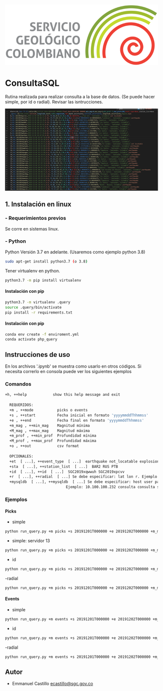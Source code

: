 ![SGC](images/sgc_logo.png)<!-- .element width="700"-->

# ConsultaSQL

Rutina realizada para realizar consulta a la base de datos. (Se puede hacer simple, por id o radial). Revisar las isntrucciones.  

![OUT](images/out.png)<!-- .element width="700"-->

## 1. Instalación en linux

### - Requerimientos previos
Se corre en sistemas linux.

### - Python
Python Versión 3.7 en adelante. (Usaremos como ejemplo python 3.8)
```bash
sudo apt-get install python3.7 (o 3.8)
```

Tener virtualenv en python.
```bash
python3.7 -m pip install virtualenv
```

#### Instalación con pip 
```bash
python3.7 -m virtualenv .query
source .query/bin/activate
pip install -r requirements.txt
```
#### Instalación con pip 
```bash
conda env create -f enviroment.yml
conda activate php_query
```


## Instrucciones de uso

En los archivos '.ipynb' se muestra como usarlo en otros códigos. Si necesita correrlo en consola puede ver los siguientes ejemplos


### Comandos

```bash
+h, ++help            show this help message and exit
    
  REQUERIDOS:
  +m , ++mode           picks o events
  +s , ++start          Fecha inicial en formato 'yyyymmddThhmmss'
  +e , ++end            Fecha final en formato 'yyyymmddThhmmss'
  +m_mag , ++min_mag    Magnitud mínima
  +M_mag , ++max_mag    Magnitud máxima
  +m_prof , ++min_prof  Profundidad mínima
  +M_prof , ++max_prof  Profundidad máxima
  +o , ++out            csv format

  OPCIONALES:
  +et  [ ...], ++event_type  [ ...]  earthquake not_locatable explosion volcanic_eruption
  +sta  [ ...], ++station_list  [ ...]  BAR2 RUS PTB
  +id  [ ...], ++id  [ ...]  SGC2019xqwwuh SGC2019xpcvv
  +r  [ ...], ++radial  [ ...] Se debe especificar: lat lon r. Ejemplo: 6.81 -73.17 120
  +mysqldb  [ ...], ++mysqldb  [ ...] Se debe especificar: host user passwd db. 
                            Ejemplo: 10.100.100.232 consulta consulta seiscomp3
```

### Ejemplos

#### Picks

- simple

```bash
python run_query.py +m picks +s 20191201T000000 +e 20191202T000000 +m_mag 0 +M_mag 8 +m_prof -5 +M_prof 250 +o prove.csv
```
- simple: servidor 13

```bash
python run_query.py +m picks +s 20191201T000000 +e 20191202T000000 +m_mag 0 +M_mag 8 +m_prof -5 +M_prof 250 +mysqldb 10.100.100.232 consulta consulta seiscomp3 +o prove.csv
```

- id

```bash
python run_query.py +m picks +s 20191201T000000 +e 20191202T000000 +m_mag 0 +M_mag 8 +m_prof -5 +M_prof 250 +o prove.csv +id SGC2019xqwwuh SGC2019xpcvvc
```

-radial 
```bash
python run_query.py +m picks +s 20191201T000000 +e 20191202T000000 +m_mag 0 +M_mag 8 +m_prof -5 +M_prof 250 +o prove.csv +r 6.81 -73.17 120
```

#### Events

- simple

```bash
python run_query.py +m events +s 20191201T000000 +e 20191202T000000 +m_mag 0 +M_mag 8 +m_prof -5 +M_prof 250 +o prove.csv
```

- id

```bash
python run_query.py +m events +s 20191201T000000 +e 20191202T000000 +m_mag 0 +M_mag 8 +m_prof -5 +M_prof 250 +o prove.csv +id SGC2019xqwwuh SGC2019xpcvvc
```

-radial 
```bash
python run_query.py +m events +s 20191201T000000 +e 20191202T000000 +m_mag 0 +M_mag 8 +m_prof -5 +M_prof 250 +o prove.csv +r 6.81 -73.17 120
```


## Autor

- Emmanuel  Castillo ecastillo@sgc.gov.co


